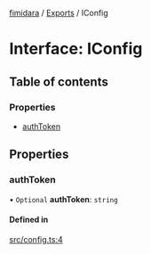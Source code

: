 [fimidara](../README.md) / [Exports](../modules.md) / IConfig

# Interface: IConfig

## Table of contents

### Properties

- [authToken](IConfig.md#authtoken)

## Properties

### authToken

• `Optional` **authToken**: `string`

#### Defined in

[src/config.ts:4](https://github.com/softkave/files-js/blob/353a07f/src/config.ts#L4)
